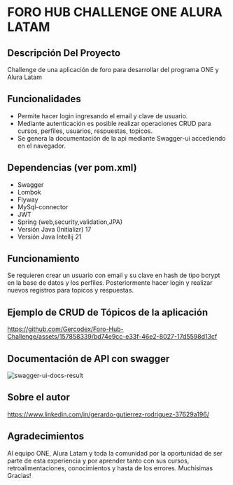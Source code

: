 # FORO HUB CHALLENGE ONE ALURA LATAM

## Descripción Del Proyecto

Challenge de una aplicación de foro para desarrollar del programa ONE y Alura Latam

## Funcionalidades

* Permite hacer login ingresando el email y clave de usuario.
* Mediante autenticación es posible realizar operaciones CRUD para cursos, perfiles, usuarios, respuestas, topicos.
* Se genera la documentación de la api mediante Swagger-ui accediendo en el navegador.

## Dependencias (ver pom.xml)

* Swagger
* Lombok
* Flyway
* MySql-connector
* JWT
* Spring (web,security,validation,JPA)
* Versión Java (Initializr) 17
* Versión Java Intellij 21

## Funcionamiento

Se requieren crear un usuario con email y su clave en hash de tipo bcrypt en la base de datos y los perfiles.
Posteriormente hacer login y realizar nuevos registros para topicos y respuestas.

## Ejemplo de CRUD de Tópicos de la aplicación

https://github.com/Gercodex/Foro-Hub-Challenge/assets/157858339/bd74e9cc-e33f-46e2-8027-17d5598d13cf

## Documentación de API con swagger

![swagger-ui-docs-result](https://github.com/Gercodex/Foro-Hub-Challenge/assets/157858339/bcc0704f-1a2b-4fb3-9858-f65d0f31e569)

## Sobre el autor

https://www.linkedin.com/in/gerardo-gutierrez-rodriguez-37629a196/

## Agradecimientos

Al equipo ONE, Alura Latam y toda la comunidad por la oportunidad de ser parte de esta experiencia y por aprender tanto con sus cursos, retroalimentaciones, conocimientos y hasta de los errores. Muchísimas Gracias!




